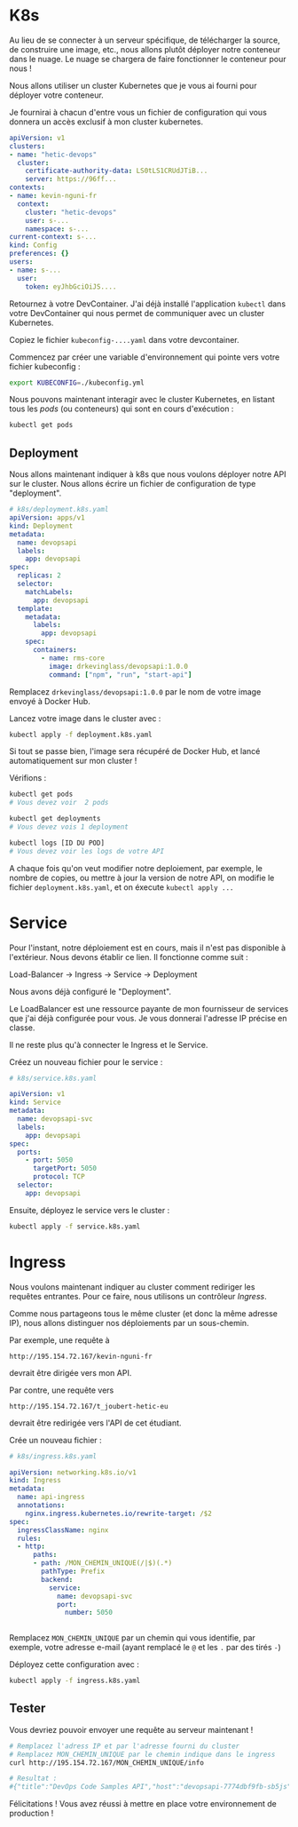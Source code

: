 # K8s

Au lieu de se connecter à un serveur spécifique, de télécharger la source, de construire une image, etc., nous allons plutôt déployer notre conteneur dans le nuage. Le nuage se chargera de faire fonctionner le conteneur pour nous !

Nous allons utiliser un cluster Kubernetes que je vous ai fourni pour déployer votre conteneur.

Je fournirai à chacun d'entre vous un fichier de configuration qui vous donnera un accès exclusif à mon cluster kubernetes.

```yml
apiVersion: v1
clusters:
- name: "hetic-devops"
  cluster:
    certificate-authority-data: LS0tLS1CRUdJTiB...
    server: https://96ff...
contexts:
- name: kevin-nguni-fr
  context:
    cluster: "hetic-devops"
    user: s-...
    namespace: s-...
current-context: s-...
kind: Config
preferences: {}
users:
- name: s-...
  user:
    token: eyJhbGciOiJS....
```

Retournez à votre DevContainer. J'ai déjà installé l'application `kubectl` dans votre DevContainer qui nous permet de communiquer avec un cluster Kubernetes.

Copiez le fichier `kubeconfig-....yaml` dans votre devcontainer.

Commencez par créer une variable d'environnement qui pointe vers votre fichier kubeconfig :

```sh
export KUBECONFIG=./kubeconfig.yml 
```

Nous pouvons maintenant interagir avec le cluster Kubernetes, en listant tous les *pods* (ou conteneurs) qui sont en cours d'exécution :

```sh
kubectl get pods
```

## Deployment

Nous allons maintenant indiquer à k8s que nous voulons déployer notre API sur le cluster. Nous allons écrire un fichier de configuration de type "deployment".

```yaml
# k8s/deployment.k8s.yaml
apiVersion: apps/v1
kind: Deployment
metadata:
  name: devopsapi
  labels:
    app: devopsapi
spec:
  replicas: 2
  selector:
    matchLabels:
      app: devopsapi
  template:
    metadata:
      labels:
        app: devopsapi
    spec:
      containers:
        - name: rms-core
          image: drkevinglass/devopsapi:1.0.0
          command: ["npm", "run", "start-api"]

```

Remplacez `drkevinglass/devopsapi:1.0.0` par le nom de votre image envoyé à Docker Hub.

Lancez votre image dans le cluster avec :

```sh
kubectl apply -f deployment.k8s.yaml 
```

Si tout se passe bien, l'image sera récupéré de Docker Hub, et lancé automatiquement sur mon cluster !

Vérifions :

```sh
kubectl get pods
# Vous devez voir  2 pods       

kubectl get deployments
# Vous devez vois 1 deployment

kubectl logs [ID DU POD]
# Vous devez voir les logs de votre API
```

A chaque fois qu'on veut modifier notre deploiement, par exemple, le nombre de copies, ou mettre à jour la version de notre API, on modifie le fichier `deployment.k8s.yaml`, et on éxecute `kubectl apply ...`

# Service

Pour l'instant, notre déploiement est en cours, mais il n'est pas disponible à l'extérieur. Nous devons établir ce lien. Il fonctionne comme suit :

Load-Balancer &rarr; Ingress &rarr; Service &rarr; Deployment

Nous avons déjà configuré le "Deployment". 

Le LoadBalancer est une ressource payante de mon fournisseur de services que j'ai déjà configurée pour vous. Je vous donnerai l'adresse IP précise en classe.

Il ne reste plus qu'à connecter le Ingress et le Service.

Créez un nouveau fichier pour le service :

```yaml
# k8s/service.k8s.yaml

apiVersion: v1
kind: Service
metadata:
  name: devopsapi-svc
  labels:
    app: devopsapi
spec:
  ports:
    - port: 5050
      targetPort: 5050
      protocol: TCP
  selector:
    app: devopsapi
```

Ensuite, déployez le service vers le cluster :

```sh
kubectl apply -f service.k8s.yaml 
```

# Ingress

Nous voulons maintenant indiquer au cluster comment rediriger les requêtes entrantes. Pour ce faire, nous utilisons un contrôleur *Ingress*.

Comme nous partageons tous le même cluster (et donc la même adresse IP), nous allons distinguer nos déploiements par un sous-chemin.

Par exemple, une requête à 

```
http://195.154.72.167/kevin-nguni-fr 
```

devrait être dirigée vers mon API.

Par contre, une requête vers 

```
http://195.154.72.167/t_joubert-hetic-eu
```

devrait être redirigée vers l'API de cet étudiant.

Crée un nouveau fichier :

```yaml
# k8s/ingress.k8s.yaml

apiVersion: networking.k8s.io/v1
kind: Ingress
metadata:
  name: api-ingress
  annotations:
    nginx.ingress.kubernetes.io/rewrite-target: /$2
spec:
  ingressClassName: nginx
  rules:
  - http:
      paths:
      - path: /MON_CHEMIN_UNIQUE(/|$)(.*)
        pathType: Prefix
        backend:
          service:
            name: devopsapi-svc
            port:
              number: 5050
    
```

Remplacez `MON_CHEMIN_UNIQUE` par un chemin qui vous identifie, par exemple, votre adresse e-mail (ayant remplacé le `@` et les `.` par des tirés `-`)

Déployez cette configuration avec :

```sh
kubectl apply -f ingress.k8s.yaml 
```

## Tester

Vous devriez pouvoir envoyer une requête au serveur maintenant !

```sh
# Remplacez l'adress IP et par l'adresse fourni du cluster
# Remplacez MON_CHEMIN_UNIQUE par le chemin indique dans le ingress
curl http://195.154.72.167/MON_CHEMIN_UNIQUE/info

# Resultat :
#{"title":"DevOps Code Samples API","host":"devopsapi-7774dbf9fb-sb5js","platform":"linux","type":"Linux"}%  
```

Félicitations ! Vous avez réussi à mettre en place votre environnement de production !